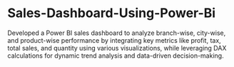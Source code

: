 # Sales-Dashboard-Using-Power-Bi
Developed a Power BI sales dashboard to analyze branch-wise, city-wise, and product-wise performance by integrating key metrics like profit, tax, total sales, and quantity using various visualizations, while leveraging DAX calculations for dynamic trend analysis and data-driven decision-making.
